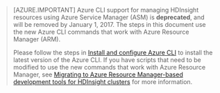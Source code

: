 > [AZURE.IMPORTANT]
> Azure CLI support for managing HDInsight resources using Azure Service Manager (ASM) is **deprecated**, and will be removed by January 1, 2017. The steps in this document use the new Azure CLI commands that work with Azure Resource Manager (ARM).
> 
> Please follow the steps in [Install and configure Azure CLI](/documentation/articles/xplat-cli-install/) to install the latest version of the Azure CLI. If you have scripts that need to be modified to use the new commands that work with Azure Resource Manager, see [Migrating to Azure Resource Manager-based development tools for HDInsight clusters](/documentation/articles/hdinsight-hadoop-development-using-azure-resource-manager/) for more information.
> 
> 

